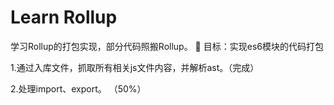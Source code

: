 # Learn Rollup

学习Rollup的打包实现，部分代码照搬Rollup。

目标：实现es6模块的代码打包

1.通过入库文件，抓取所有相关js文件内容，并解析ast。（完成）

2.处理import、export。
（50%）